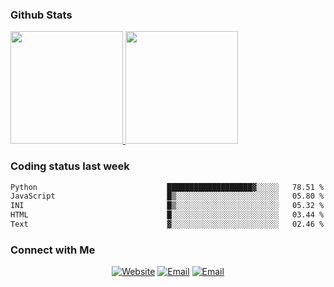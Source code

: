 
### Github Stats

<a href="https://github.com/lileixuan">
  <img height="180em" src="https://github-readme-stats.vercel.app/api?username=lileixuan&theme=buefy&show_icons=true" />
  <img height="180em" src="https://github-readme-stats.vercel.app/api/top-langs/?username=lileixuan&theme=buefy&layout=compact" />
</a>

### Coding status last week 

<!--START_SECTION:waka-->

```txt
Python                             ███████████████████▓░░░░░   78.51 %
JavaScript                         █▒░░░░░░░░░░░░░░░░░░░░░░░   05.80 %
INI                                █▒░░░░░░░░░░░░░░░░░░░░░░░   05.32 %
HTML                               █░░░░░░░░░░░░░░░░░░░░░░░░   03.44 %
Text                               ▓░░░░░░░░░░░░░░░░░░░░░░░░   02.46 %
```

<!--END_SECTION:waka-->

### Connect with Me 

<p align="center">
<a href="https://www.koomu.cn/"><img alt="Website" src="https://img.shields.io/badge/Website-www.koomu.cn-blue?style=flat-square&logo=google-chrome"></a>
<a href="mailto:lileixuan@gmail.com"><img alt="Email" src="https://img.shields.io/badge/Email-lileixuan@gmail.com-blue?style=flat-square&logo=gmail"></a>
<a href="https://www.koomu.cn/rss/"><img alt="Email" src="https://img.shields.io/badge/RSS-www.koomu.cn%2Frss%2F-blue?style=flat-square&logo=rss"></a>


</p>
